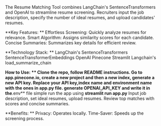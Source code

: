 The Resume Matching Tool combines LangChain's SentenceTransformers and OpenAI to streamline resume screening. Recruiters input the job description, specify the number of ideal resumes, and upload candidates' resumes.

**Key Features:
**
Effortless Screening: Quickly analyze resumes for relevance.
Smart Algorithm: Assigns similarity scores for each candidate.
Concise Summaries: Summarizes key details for efficient review.

**Technology Stack:
**
LangChain's SentenceTransformers
SentenceTransformerEmbeddings
OpenAI
Pinecone
Streamlit
Langchain's load_summarize_chain

**How to Use:
**
Clone the repo, follow README instructions.
Go to app.pinecone.io, create a new project and then a new index, generate a new API key.
Replace your API key,index name and environment name with the ones in **app.py** file.
generate **OPENAI_API_KEY** and write it in the**.env** file
simple run the app using **streamlit run app.py**
Input job description, set ideal resumes, upload resumes.
Review top matches with scores and concise summaries.

**Benefits:
**
Privacy: Operates locally.
Time-Saver: Speeds up the screening process.
